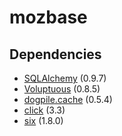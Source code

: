 mozbase
=======

Dependencies
------------

* [SQLAlchemy](http://hg.sqlalchemy.org/sqlalchemy) (0.9.7)
* [Voluptuous](https://github.com/alecthomas/voluptuous) (0.8.5)
* [dogpile.cache](http://dogpilecache.readthedocs.org/en/latest/) (0.5.4)
* [click](http://http://click.pocoo.org/) (3.3)
* [six](http://pythonhosted.org/six/) (1.8.0)
